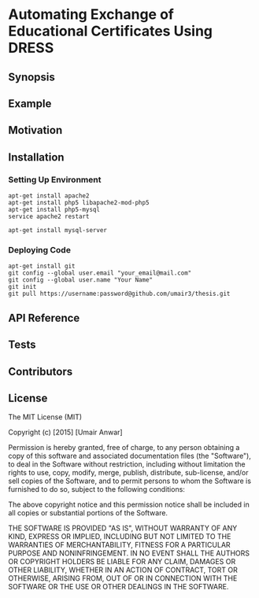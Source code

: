 # Automating Exchange of Educational Certificates Using DRESS

## Synopsis

## Example

## Motivation

## Installation


### Setting Up Environment

```
apt-get install apache2
apt-get install php5 libapache2-mod-php5
apt-get install php5-mysql
service apache2 restart

apt-get install mysql-server
```

### Deploying Code

```
apt-get install git
git config --global user.email "your_email@mail.com"
git config --global user.name "Your Name"
git init
git pull https://username:password@github.com/umair3/thesis.git
```

## API Reference

## Tests

## Contributors

## License
The MIT License (MIT)

Copyright (c) [2015] [Umair Anwar]

Permission is hereby granted, free of charge, to any person obtaining a copy
of this software and associated documentation files (the "Software"), to deal
in the Software without restriction, including without limitation the rights
to use, copy, modify, merge, publish, distribute, sub-license, and/or sell
copies of the Software, and to permit persons to whom the Software is
furnished to do so, subject to the following conditions:

The above copyright notice and this permission notice shall be included in all
copies or substantial portions of the Software.

THE SOFTWARE IS PROVIDED "AS IS", WITHOUT WARRANTY OF ANY KIND, EXPRESS OR
IMPLIED, INCLUDING BUT NOT LIMITED TO THE WARRANTIES OF MERCHANTABILITY,
FITNESS FOR A PARTICULAR PURPOSE AND NONINFRINGEMENT. IN NO EVENT SHALL THE
AUTHORS OR COPYRIGHT HOLDERS BE LIABLE FOR ANY CLAIM, DAMAGES OR OTHER
LIABILITY, WHETHER IN AN ACTION OF CONTRACT, TORT OR OTHERWISE, ARISING FROM,
OUT OF OR IN CONNECTION WITH THE SOFTWARE OR THE USE OR OTHER DEALINGS IN THE
SOFTWARE.


